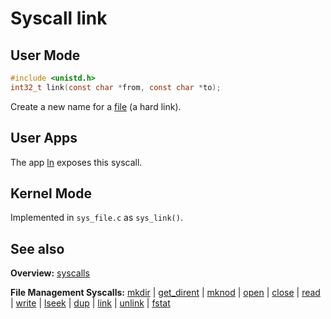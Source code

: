 # Syscall link

## User Mode

```C
#include <unistd.h>
int32_t link(const char *from, const char *to);
```

Create a new name for a [file](../file_system/file.md) (a hard link).

## User Apps

The app [ln](../../userspace/bin/ln.md) exposes this syscall.

## Kernel Mode

Implemented in `sys_file.c` as `sys_link()`. 

## See also

**Overview:** [syscalls](syscalls.md)

**File Management Syscalls:** [mkdir](mkdir.md) | [get_dirent](get_dirent.md) | [mknod](mknod.md) | [open](open.md) | [close](close.md) | [read](read.md) | [write](write.md) | [lseek](lseek.md) | [dup](dup.md) | [link](link.md) | [unlink](unlink.md) | [fstat](fstat.md)
